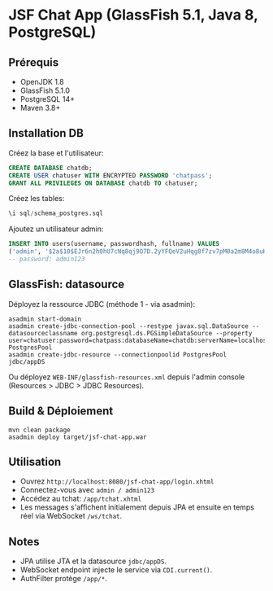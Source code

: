 # JSF Chat App (GlassFish 5.1, Java 8, PostgreSQL)

## Prérequis
- OpenJDK 1.8
- GlassFish 5.1.0
- PostgreSQL 14+
- Maven 3.8+

## Installation DB
Créez la base et l'utilisateur:
```sql
CREATE DATABASE chatdb;
CREATE USER chatuser WITH ENCRYPTED PASSWORD 'chatpass';
GRANT ALL PRIVILEGES ON DATABASE chatdb TO chatuser;
```

Créez les tables:
```sql
\i sql/schema_postgres.sql
```

Ajoutez un utilisateur admin:
```sql
INSERT INTO users(username, passwordhash, fullname) VALUES
('admin', '$2a$10$EJr6n2h0hU7cNq8qj9O7D.2yYFQeV2uHqg8f7zv7pM0a2m8M4o8uK', 'Administrateur');
-- password: admin123
```

## GlassFish: datasource
Déployez la ressource JDBC (méthode 1 - via asadmin):
```
asadmin start-domain
asadmin create-jdbc-connection-pool --restype javax.sql.DataSource --datasourceclassname org.postgresql.ds.PGSimpleDataSource --property user=chatuser:password=chatpass:databaseName=chatdb:serverName=localhost:portNumber=5432 PostgresPool
asadmin create-jdbc-resource --connectionpoolid PostgresPool jdbc/appDS
```

Ou déployez `WEB-INF/glassfish-resources.xml` depuis l'admin console (Resources > JDBC > JDBC Resources).

## Build & Déploiement
```
mvn clean package
asadmin deploy target/jsf-chat-app.war
```

## Utilisation
- Ouvrez `http://localhost:8080/jsf-chat-app/login.xhtml`
- Connectez-vous avec `admin / admin123`
- Accédez au tchat: `/app/tchat.xhtml`
- Les messages s'affichent initialement depuis JPA et ensuite en temps réel via WebSocket `/ws/tchat`.

## Notes
- JPA utilise JTA et la datasource `jdbc/appDS`.
- WebSocket endpoint injecte le service via `CDI.current()`.
- AuthFilter protège `/app/*`.
